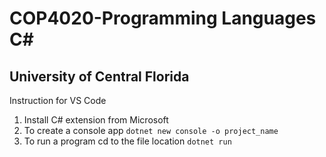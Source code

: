 # COP4020-Programming Languages C#

## University of Central Florida

Instruction for VS Code

1. Install C# extension from Microsoft
2. To create a console app `dotnet new console -o project_name`
3. To run a program cd to the file location `dotnet run`

